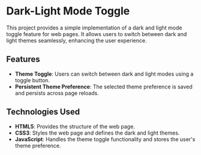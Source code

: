 # Dark-Light Mode Toggle

This project provides a simple implementation of a dark and light mode toggle feature for web pages. It allows users to switch between dark and light themes seamlessly, enhancing the user experience.

## Features

- **Theme Toggle**: Users can switch between dark and light modes using a toggle button.
- **Persistent Theme Preference**: The selected theme preference is saved and persists across page reloads.

## Technologies Used

- **HTML5**: Provides the structure of the web page.
- **CSS3**: Styles the web page and defines the dark and light themes.
- **JavaScript**: Handles the theme toggle functionality and stores the user's theme preference.
